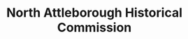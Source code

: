 ---
layout: repo
title: "North Attleborough Historical Commission"
id: 18026
permalink: repos/18026/
---